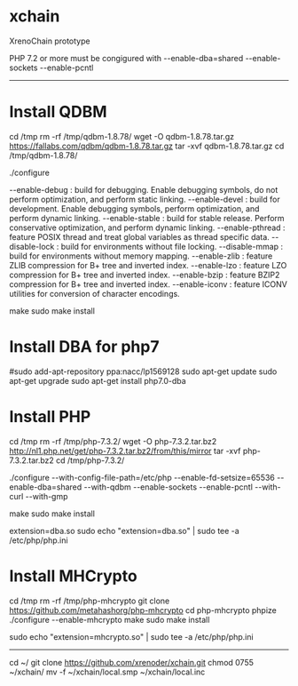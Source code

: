 # xchain
XrenoChain prototype

PHP 7.2 or more must be congigured with
--enable-dba=shared 
--enable-sockets 
--enable-pcntl

***********************************************

# Install QDBM
cd /tmp
rm -rf /tmp/qdbm-1.8.78/
wget -O qdbm-1.8.78.tar.gz https://fallabs.com/qdbm/qdbm-1.8.78.tar.gz
tar -xvf qdbm-1.8.78.tar.gz
cd /tmp/qdbm-1.8.78/

./configure

--enable-debug : build for debugging. Enable debugging symbols, do not perform optimization, and perform static linking.
--enable-devel : build for development. Enable debugging symbols, perform optimization, and perform dynamic linking.
--enable-stable : build for stable release. Perform conservative optimization, and perform dynamic linking.
--enable-pthread : feature POSIX thread and treat global variables as thread specific data.
--disable-lock : build for environments without file locking.
--disable-mmap : build for environments without memory mapping.
--enable-zlib : feature ZLIB compression for B+ tree and inverted index.
--enable-lzo : feature LZO compression for B+ tree and inverted index.
--enable-bzip : feature BZIP2 compression for B+ tree and inverted index.
--enable-iconv : feature ICONV utilities for conversion of character encodings.

make
sudo make install

# Install DBA for php7
#sudo add-apt-repository ppa:nacc/lp1569128
sudo apt-get update
sudo apt-get upgrade
sudo apt-get install php7.0-dba

# Install PHP
cd /tmp
rm -rf /tmp/php-7.3.2/
wget -O php-7.3.2.tar.bz2 http://nl1.php.net/get/php-7.3.2.tar.bz2/from/this/mirror
tar -xvf php-7.3.2.tar.bz2
cd /tmp/php-7.3.2/

./configure --with-config-file-path=/etc/php --enable-fd-setsize=65536  --enable-dba=shared --with-qdbm --enable-sockets --enable-pcntl --with-curl --with-gmp

make
sudo make install

extension=dba.so
sudo echo "extension=dba.so" | sudo tee -a /etc/php/php.ini

# Install MHCrypto

cd /tmp
rm -rf /tmp/php-mhcrypto
git clone https://github.com/metahashorg/php-mhcrypto
cd php-mhcrypto
phpize
./configure --enable-mhcrypto
make
sudo make install

sudo echo "extension=mhcrypto.so" | sudo tee -a /etc/php/php.ini


 

***********************************************

cd ~/
git clone https://github.com/xrenoder/xchain.git
chmod 0755 ~/xchain/
mv -f ~/xchain/local.smp ~/xchain/local.inc

